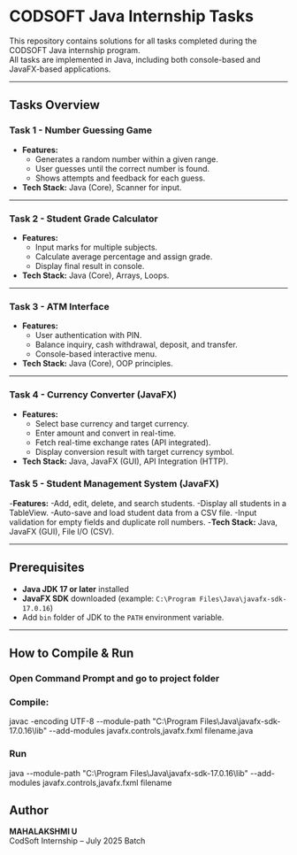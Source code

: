 # CODSOFT Java Internship Tasks

This repository contains solutions for all tasks completed during the CODSOFT Java internship program.  
All tasks are implemented in Java, including both console-based and JavaFX-based applications.

---

## Tasks Overview

### **Task 1 - Number Guessing Game**
- **Features:**
  - Generates a random number within a given range.
  - User guesses until the correct number is found.
  - Shows attempts and feedback for each guess.
- **Tech Stack:** Java (Core), Scanner for input.

---

### **Task 2 - Student Grade Calculator**
- **Features:**
  - Input marks for multiple subjects.
  - Calculate average percentage and assign grade.
  - Display final result in console.
- **Tech Stack:** Java (Core), Arrays, Loops.

---

### **Task 3 - ATM Interface**
- **Features:**
  - User authentication with PIN.
  - Balance inquiry, cash withdrawal, deposit, and transfer.
  - Console-based interactive menu.
- **Tech Stack:** Java (Core), OOP principles.

---

### **Task 4 - Currency Converter (JavaFX)**
- **Features:**
  - Select base currency and target currency.
  - Enter amount and convert in real-time.
  - Fetch real-time exchange rates (API integrated).
  - Display conversion result with target currency symbol.
- **Tech Stack:** Java, JavaFX (GUI), API Integration (HTTP).

### **Task 5 - Student Management System (JavaFX)**
-**Features:**
  -Add, edit, delete, and search students.
  -Display all students in a TableView.
  -Auto-save and load student data from a CSV file.
  -Input validation for empty fields and duplicate roll numbers.
-**Tech Stack:** Java, JavaFX (GUI), File I/O (CSV).

---

## Prerequisites
- **Java JDK 17 or later** installed
- **JavaFX SDK** downloaded (example: `C:\Program Files\Java\javafx-sdk-17.0.16`)
- Add `bin` folder of JDK to the `PATH` environment variable.

---

## How to Compile & Run

###  Open Command Prompt and go to project folder
### Compile:
javac -encoding UTF-8 --module-path "C:\Program Files\Java\javafx-sdk-17.0.16\lib" --add-modules javafx.controls,javafx.fxml filename.java
### Run
java --module-path "C:\Program Files\Java\javafx-sdk-17.0.16\lib" --add-modules javafx.controls,javafx.fxml filename


## Author
**MAHALAKSHMI U**  
CodSoft Internship – July 2025 Batch
